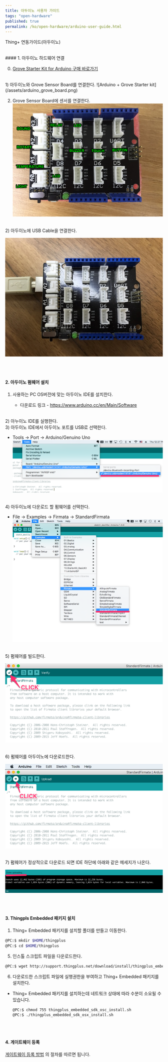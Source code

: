 ```yaml
---
title: 아두이노 사용자 가이드
tags: "open-hardware"
published: true
permalink: /ko/open-hardware/arduino-user-guide.html
---
```


Thing+ 연동가이드(아두이노)

<br/>
#### 1. 아두이노 하드웨어 연결 

0) [Grove Starter Kit for Arduino 구매 바로가기](https://www.icbanq.com/P005710113/S)

<br/>
1) 아두이노와 Grove Sensor Board를 연결한다.
![Arduino + Grove Starter kit](/assets/arduino_grove_board.png)

2) Grove Sensor Board에 센서를 연결한다.
![Arduino + Grove Sensor Board + Sensors](/assets/arduino_sensors.png)
<br/>
2) 아두이노에 USB Cable을 연결한다.

![Arduino + USB Cable](/assets/arduino_usb.png)

<br/><br/>
#### 2. 아두이노 펌웨어 설치
1) 사용하는 PC OS버전에 맞는 아두이노 IDE를 설치한다.

   - 다운로드 링크 - https://www.arduino.cc/en/Main/Software

<br/>
2) 아누이노 IDE를 실행한다.


<br/>
3) 아두이노 IDE에서 아두이노 포트를 USB로 선택한다.

   - Tools -> Port -> Arduino/Genuino Uno
![Arduino Select Port](/assets/arduino_ide_select_port.png)

<br/>
4) 아두이노에 다운로드 할 펌웨어를 선택한다.

   - File -> Examples -> Firmata -> StandardFirmata
![Arduino Select Firmware](/assets/arduino_ide_select_firmare.png)

<br/>
5) 펌웨어를 빌드한다.

![Arduino Verify](/assets/arduino_ide_verify.png)

<br/>
6) 펌웨어를 아두이노에 다운로드한다.

![Arduino Download](/assets/arduino_ide_upload.png)

<br/>
7) 펌웨어가 정상적으로 다운로드 되면 IDE 하단에 아래와 같은 메세지가 나온다.

![Arduino Download Success](/assets/arduino_ide_upload_done.png)

<br/><br/>
#### 3. Thingpls Embedded 패키지 설치

1) Thing+ Embedded 패키지를 설치할 폴더를 만들고 이동한다.

```bash
@PC:$ mkdir $HOME/thingplus
@PC:$ cd $HOME/thingplus
```

5) 인스톨 스크립트 파일을 다운로드한다.

```bash
@PC:$ wget http://support.thingplus.net/download/install/thingplus_embedded_sdk_osx_install.sh
```

6) 다운로드한 스크립트 파일에 실행권한을 부여하고 Thing+ Embedded 패키지를 설치한다.

- Thing+ Embedded 패키지를 설치하는데 네트워크 상태에 따라 수분이 소요될 수 있습니다.

    ```bash
    @PC:$ chmod 755 thingplus_embedded_sdk_osc_install.sh
    @PC:$ ./thingplus_embedded_sdk_osx_install.sh
    ```

<br/><br/>
#### 4. 게이트웨이 등록
[게이트웨이 등록 방법](/ko/user-guide/registration.html#id-gateway) 의 절차를 따르면 됩니다.
